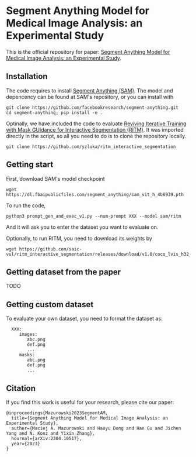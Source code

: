 # Segment Anything Model for Medical Image Analysis: an Experimental Study

This is the official repository for paper: [Segment Anything Model for Medical Image Analysis: an Experimental Study](https://arxiv.org/abs/2304.10517).

## Installation

The code requires to install [Segment Anything (SAM)](https://github.com/facebookresearch/segment-anything.git). The model and depencency can be found at SAM's repository, or you can install with

```
git clone https://github.com/facebookresearch/segment-anything.git
cd segment-anything; pip install -e .
```

Optinally, we have included the code to evaluate [Reviving Iterative Training with Mask GUidance for Interactive Segmentation (RITM)](https://arxiv.org/abs/2102.06583). It was imported directly in the script, so all you need to do is to clone the repository locally.

```
git clone https://github.com/yzluka/ritm_interactive_segmentation
```

## Getting start
First, download SAM's model checkpoint 
```
wget https://dl.fbaipublicfiles.com/segment_anything/sam_vit_h_4b8939.pth
```

To run the code, 
```
python3 prompt_gen_and_exec_v1.py --num-prompt XXX --model sam/ritm 
```
And it will ask you to enter the dataset you want to evaluate on.

Optionally, to run RITM, you need to download its weights by
```
wget https://github.com/saic-vul/ritm_interactive_segmentation/releases/download/v1.0/coco_lvis_h32_itermask.pth
```

## Getting dataset from the paper

TODO

## Getting custom dataset
To evaluate your own dataset, you need to format the dataset as: 
```
  XXX:
     images:
        abc.png
        def.png
        ...
     masks:
        abc.png
        def.png
        ...
```

## Citation
If you find this work is useful for your research, please cite our paper:
```
@inproceedings{Mazurowski2023SegmentAM,
  title={Segment Anything Model for Medical Image Analysis: an Experimental Study},
  author={Maciej A. Mazurowski and Haoyu Dong and Han Gu and Jichen Yang and N. Konz and Yixin Zhang},
  hournal={arXiv:2304.10517},
  year={2023}
}
```
